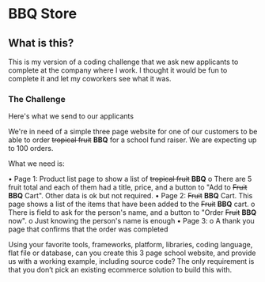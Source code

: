 # BBQ Store

## What is this?

This is my version of a coding challenge that we ask new applicants to complete at the company where I work. I thought it would be fun to complete it and let my coworkers see what it was.

### The Challenge

Here's what we send to our applicants

We're in need of a simple three page website for one of our customers to be able to order ~~tropical fruit~~ **BBQ** for a school fund raiser. We are expecting up to 100 orders.

What we need is:

• Page 1: Product list page to show a list of ~~tropical fruit~~ **BBQ**
o There are 5 fruit total and each of them had a title, price, and a button to "Add to ~~Fruit~~ **BBQ** Cart". Other data is ok but not required.
• Page 2: ~~Fruit~~ **BBQ** Cart. This page shows a list of the items that have been added to the ~~Fruit~~ **BBQ** cart.
o There is field to ask for the person's name, and a button to "Order ~~Fruit~~ **BBQ** now".
o Just knowing the person's name is enough
• Page 3:
o A thank you page that confirms that the order was completed

Using your favorite tools, frameworks, platform, libraries, coding language, flat file or database, can you create this 3 page school website, and provide us with a working example, including source code? The only requirement is that you don’t pick an existing ecommerce solution to build this with.
